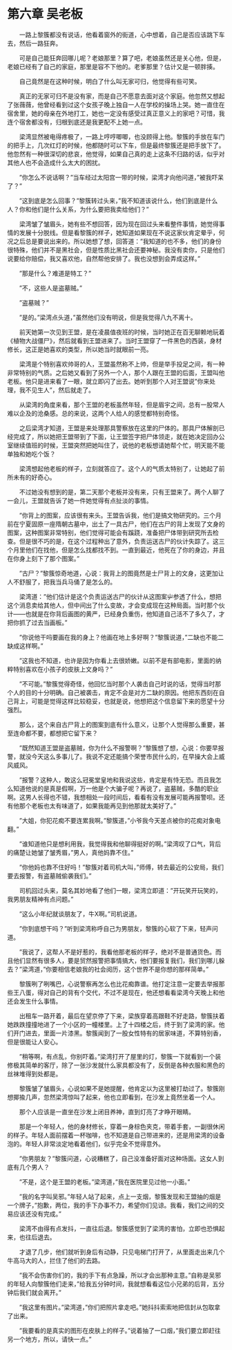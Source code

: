 # 第六章 吴老板


　　一路上黎簇都没有说话，他看着窗外的街道，心中想着，自己是否应该跳下车去，然后一路狂奔。

　　可是自己能狂奔回哪儿呢？老娘那里？算了吧，老娘虽然还是关心他，但是，老娘已经有了自己的家庭，那里是容不下他的。老爹那里？估计又是一顿胖揍。

　　自己竟然是在这种时候，明白了什么叫无家可归，他觉得有些可笑。

　　真正的无家可归不是没有家，而是自己不愿意去面对这个家庭。他忽然又想起了张薇薇，他曾经看到过这个女孩子晚上独自一人在学校的操场上哭。她一直住在宿舍里，她的母亲在外地打工，她也一定没有感受过真正意义上的家吧？可惜，我连个宿舍都没有，归根到底还是我更配不上她一点。

　　梁湾显然被电得疼极了，一路上哼哼唧唧，也没顾得上他。黎簇的手放在车门的把手上，几次红灯的时候，他都随时可以下车，但是最终黎簇还是把手放下了。他忽然有一种很深切的悲哀，他觉得，如果自己真的走上这条不归路的话，似乎对其他人也不会造成什么太大的困扰。

　　”你怎么不说话啊？”当车经过太阳宫一带的时候，梁湾才向他问道，”被我吓呆了？”

　　”这到底是怎么回事？”黎簇转过头来，”我不知道该说什么，他们到底是什么人？你和他们是什么关系，为什么要把我卖给他们？”

　　梁湾皱了皱眉头，她有些不想回答，因为现在回过头来看整件事情，她觉得事情的发展十分脱线。但是看黎簇的样子，她知道如果现在不说这家伙肯定晕乎，何况之后总是要说出来的。所以她想了想，回答道：”我知道的也不多，他们的身份很特殊，他们并不是黑社会，但是性质比黑社会还要神秘。我没有卖你，只是他们说要给你赔偿，我又喜欢他，自然帮他安排了。我也没想到会弄成这样。”

　　”那是什么？难道是特工？”

　　”不，这些人是盗墓贼。”

　　”盗墓贼？”

　　”是的。”梁湾点头道，”虽然他们没有明说，但是我觉得八九不离十。

　　前天她第一次见到王盟，是在凌晨值夜班的时候，当时她正在百无聊赖地玩着《植物大战僵尸》，然后就看到王盟进来了。当时王盟穿了一件黑色的西装，身材修长，这正是她喜欢的类型，所以她当时就眼前一亮。

　　梁湾是个特别喜欢帅哥的人，王盟虽然称不上帅，但是举手投足之间，有一种非常特别的气质。之后她又看到了另外一个人，那个人跟在王盟的后面，王盟叫他老板。他只是进来看了一眼，就立即闪了出去。她听到那个人对王盟说”你来处理，我不见生人”，然后就走了。

　　从梁湾的角度来看，那个王盟的老板虽然年轻，但是眉宇之间，总有一股常人难以企及的沧桑感。总的来说，这两个人给人的感觉都特别奇怪。

　　之后梁湾才知道，王盟是来处理那具警察放在这里的尸体的。那具尸体解剖已经完成了，所以她把王盟带到了下面，让王盟签字把尸体领走，就在她决定回办公室继续值班的时候，王盟突然把她叫住了，说他的老板想请她帮个忙，明天能不能单独和她吃个饭？

　　梁湾想起他老板的样子，立刻就答应了。这个人的气质太特别了，让她起了前所未有的好奇心。

　　不过她没有想到的是，第二天那个老板并没有来，只有王盟来了。两个人聊了一会儿，王盟就告诉了她一件她觉得有点扯淡的事情。

　　”你背上的图案，应该很有来头。王盟告诉我，他们是搞文物研究的。三个月前在宁夏固原一座隋朝古墓中，出土了一具古尸，他们在古尸的背上发现了文身的图案，这种图案非常特别，他们觉得可能会有蹊跷，准备把尸体带到研究所去检查。但是很不巧的是，在这个过程种出了意外，负责运送古尸的伙计失踪了。这三个月里他们在找他，但是怎么找都找不到。一直到最近，他死在了你的身边，并且在你身上刻下了那个图案。”

　　”古尸？”黎簇惊奇地道，心说：我背上的图竟然是士尸背上的文身，这更加让人不舒服了，把我当兵马俑了是怎么的。

　　梁湾道：”他们估计是这个负责运送古尸的伙计从这图案屮参透了什么，想把这个消息卖给其他人，但中间出了什么变故，才会变成现在这种局面。当时那个伙计——也就是在你背后画图的黄严，已经身负重伤，他知道自己活不了多久了，才把你抓了过去当画板。”

　　”你说他干吗要画在我的身上？他画在地上多好啊？”黎簇说道，”二缺也不能二缺成这样啊。”

　　”这我也不知道，也许是因为你看上去很娇嫩。以前不是有部电影，里面的纳粹特别喜欢在小孩子的皮肤上文身吗？”

　　”不可能。”黎簇觉得奇怪，他回忆当时那个人袭击自己时说的话，觉得当时那个人的目的十分明确。自己被袭击，肯定不会是对方二缺的原因。他把东西刻在自己背上，可能是觉得这样比较稳妥，也就是说，他想把这个信息留下来的愿望十分强烈。

　　那么，这个来自古尸背上的图案到底有什么意义，让那个人觉得那么重要，甚至连命都不要，都想把它留下来？

　　”既然知道王盟是盗墓贼，你为什么不报警啊？”黎簇想了想，心说：你要早报警，就没今天这么多事儿了。我说不定还能搞个荣誉市民什么的，在早操大会上威风威风。

　　”报警？这种人，敢这么冠冕堂皇地和我说这些，肯定是有恃无恐。而且我怎么知道他说的是真是假啊，万一他是个大骗子呢？再说了，盗墓贼，多酷的职业啊。这男人长得也不错，我想相处一段时间后，看看有没有发展可能再报警呗。还有他那个老板也太有味道了，如果我能再见到他那就太美好了。”

　　”大姐，你犯花痴不要连累我啊。”黎簇道，”小爷我今天差点被你的花痴对象电翻。”

　　”谁知道他只是想利用我，我觉得我和他聊得挺好的啊。”梁湾叹了口气，背后的痛楚让她皱了皱秀眉，”男人，真他妈靠不住。”

　　”你他妈也靠不住好吗！”黎簇对着司机大叫，”师傅，转去最近的公安局，我们要去报警，有盗墓贼偷袭我们。”

　　司机回过头来，莫名其妙地看了他们一眼，梁湾立即道：”开玩笑开玩笑的，我男朋友精神有点问题。”

　　”这么小年纪就谈朋友了，牛X啊。”司机说道。

　　”你到底想干吗？”听到梁湾称呼自己为男朋友，黎簇的心软了下来，轻声问道。

　　”我说了，这帮人不是好惹的，我看他那老板的样子，绝对不是普通货色。而且他们显然有很多人，要是贸然报警把事情搞大，他们要报复我们，我们到哪儿躲去？”梁湾道，”你要相信老娘我的社会阅历，这个世界不是你想的那样简单。”

　　黎簇咧了咧嘴巴，心说警察再怎么也比花痴靠谱。他打定注意一定要去举报那些王八蛋，得对自己的背有个交代，不过不是现在，他还想看看梁湾今天晚上和他还会发生什么事情。

　　出租车一路开着，最后在望京停了下来，梁族穿着高跟鞋不好走路，黎簇扶着她跌跌撞撞地进了一个小区的一幢楼里。上了十四楼之后，终于到了梁湾的家。他们开门进去，里面一片漆黑。黎簇闻到了一股女性特有的居家味道，不算特别香，但是很能让人安心。

　　”稍等啊，有点乱，你别吓着。”梁湾打开了屋里的灯，黎簇一下就看到一个装修极其简单的客厅，除了一张沙发就什么家具都没有了，反倒是各种衣服和黑色的丝袜堆得到处都是。

　　黎簇皱了皱眉头，心说如果不是她提醒，他肯定以为这里被打劫过了。黎簇刚想揶揄几声，忽然梁湾惊叫了起来，他也立即看到，在沙发上竟然坐着一个人。

　　那个人应该是一直坐在沙发上闭目养神，直到灯亮了才睁开眼睛。

　　那是一个年轻人，他的身材修长，穿着一身棕色夹克，带着手套，一副很休闲的样子。年轻人面前摆着一杯咖啡，也不知道是自己带进来的，还是用梁湾的设备泡的。年轻人非常淡定地看着他们，似乎完全不觉得意外。

　　”你男朋友？”黎簇问道，心说糟糕了，自己没准备好面对这种场面。这女人到底有几个男人？

　　”不是，这个是王盟的老板。”梁湾道，”我在医院里见过他一小面。”

　　”我的名字叫吴邪。”年轻人站了起来，点上一支烟，黎簇发现和王盟抽的烟是一个牌子，”抱歉，两位，我的手下办事不力，希望你们见谅。我看，我们之间的交易应该还没有完成。”

　　梁湾不由得有点发抖，一直往后退。黎簇感觉到了梁湾的害怕，立即也恐惧起来，也往后退去。

　　才退了几步，他们就听到身后有动静，只见电梯门打开了，从里面走出来几个牛高马大的人，拦住了他们的去路。

　　”我不会伤害你们的，我的手下有点急躁，所以才会出那种主意。”自称是吴邪的年轻人向黎簇他们走来，”给我五分钟时间，我就想看看这位小兄弟的后背，五分钟后我们就会离开。”

　　”我这里有图片。”梁湾道，”你们把照片拿走吧。”她抖抖索索地把信封从包取拿了出来。

　　”我要看的是真实的图形在皮肤上的样子。”说着抽了一口烟，”我们要立即赶往另一个地方，所以，请快一点。”

